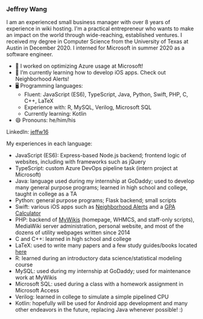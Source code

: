 ### Jeffrey Wang

I am an experienced small business manager with over 8 years of experience in wiki hosting. I'm a practical entrepreneur who wants to make an impact on the world through wide-reaching, established ventures. I received my degree in Computer Science from the University of Texas at Austin in December 2020. I interned for Microsoft in summer 2020 as a software engineer. 

- 🔭 I worked on optimizing Azure usage at Microsoft!
- 🌱 I’m currently learning how to develop iOS apps. Check out Neighborhood Alerts!
- 🖥 Programming languages: 
  - Fluent: JavaScript (ES6), TypeScript, Java, Python, Swift, PHP, C, C++, LaTeX
  - Experience with: R, MySQL, Verilog, Microsoft SQL
  - Currently learning: Kotlin
- 😄 Pronouns: he/him/his
<!--
- 👯 I’m looking to collaborate on ...
- 🤔 I’m looking for help with ...
- 💬 Ask me about ...
- 📫 How to reach me: ...
- ⚡ Fun fact: ...
-->

LinkedIn: [jeffw16](https://www.linkedin.com/in/jeffw16/)

My experiences in each language:

- JavaScript (ES6): Express-based Node.js backend; frontend logic of websites, including with frameworks such as jQuery
- TypeScript: custom Azure DevOps pipeline task (intern project at Microsoft)
- Java: language used during my internship at GoDaddy; used to develop many general purpose programs; learned in high school and college, taught in college as a TA
- Python: general purpose programs; Flask backend; small scripts
- Swift: various iOS apps such as [Neighborhood Alerts](https://github.com/jeffw16/neighborhood-alerts) and a [GPA Calculator](https://github.com/jeffw16/GPA-Calculator-iOS)
- PHP: backend of [MyWikis](https://www.mywikis.com/) (homepage, WHMCS, and staff-only scripts), MediaWiki server administration, personal website, and most of the dozens of utility webpages written since 2014
- C and C++: learned in high school and college
- LaTeX: used to write many papers and a few study guides/books located [here](https://jeffw.xyz/public/nobs)
- R: learned during an introductory data science/statistical modeling course
- MySQL: used during my internship at GoDaddy; used for maintenance work at MyWikis
- Microsoft SQL: used during a class with a homework assignment in Microsoft Access
- Verilog: learned in college to simulate a simple pipelined CPU
- Kotlin: hopefully will be used for Android app development and many other endeavors in the future, replacing Java whenever possible! :)
